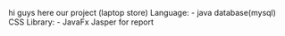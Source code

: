 hi guys here our project (laptop store)
Language: -
java 
database(mysql)
CSS
Library: -
JavaFx
Jasper for report 
